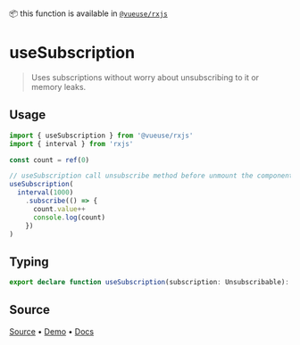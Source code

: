 <!--DEMO_STARTS-->
<script setup>
import Demo from './demo.vue'
</script>
<DemoContainer><Demo/></DemoContainer>
<!--DEMO_ENDS-->

<!--HEAD_STARTS-->
📦 this function is available in [`@vueuse/rxjs`](/?path=/story/rxjs--readme)


<!--HEAD_ENDS-->


# useSubscription

> Uses subscriptions without worry about unsubscribing to it or memory leaks.

## Usage

```ts
import { useSubscription } from '@vueuse/rxjs'
import { interval } from 'rxjs'

const count = ref(0)

// useSubscription call unsubscribe method before unmount the component
useSubscription(
  interval(1000)
    .subscribe(() => {
      count.value++
      console.log(count)
    })
)
```


<!--FOOTER_STARTS-->
## Typing

```typescript
export declare function useSubscription(subscription: Unsubscribable): void
```

## Source

[Source](https://github.com/antfu/vueuse/blob/master/packages/rxjs/useSubscription/index.ts) • [Demo](https://github.com/antfu/vueuse/blob/master/packages/rxjs/useSubscription/demo.vue) • [Docs](https://github.com/antfu/vueuse/blob/master/packages/rxjs/useSubscription/index.md)


<!--FOOTER_ENDS-->